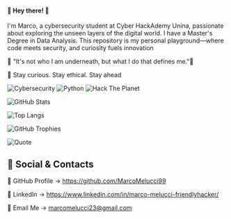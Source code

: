 #### 🚀 Hey there! 👋 


I'm Marco, a cybersecurity student at Cyber HackAdemy Unina, passionate about exploring the unseen layers of the digital world. I have a Master's Degree in Data Analysis. This repository is my personal playground—where code meets security, and curiosity fuels innovation


🦇 "It's not who I am underneath, but what I do that defines me."🦇


🔎 Stay curious. Stay ethical. Stay ahead


![Cybersecurity](https://img.shields.io/badge/Cybersecurity-🔥-red?style=for-the-badge) ![Python](https://img.shields.io/badge/Python-🐍-blue?style=for-the-badge) ![Hack The Planet](https://img.shields.io/badge/Hack%20The%20Planet-💻-purple?style=for-the-badge)


![GitHub Stats](https://github-readme-stats.vercel.app/api?username=MarcoMelucci99&show_icons=true&theme=radical)


![Top Langs](https://github-readme-stats.vercel.app/api/top-langs/?username=MarcoMelucci99&layout=compact&theme=radical)


![GitHub Trophies](https://github-profile-trophy.vercel.app/?username=MarcoMelucci99&theme=dracula)


![Quote](https://quotes-github-readme.vercel.app/api?type=horizontal&theme=radical)


## 📌 Social & Contacts
🐙 GitHub Profile → https://github.com/MarcoMelucci99


💼 LinkedIn → https://www.linkedin.com/in/marco-melucci-friendlyhacker/


📧 Email Me → marcomelucci23@gmail.com
